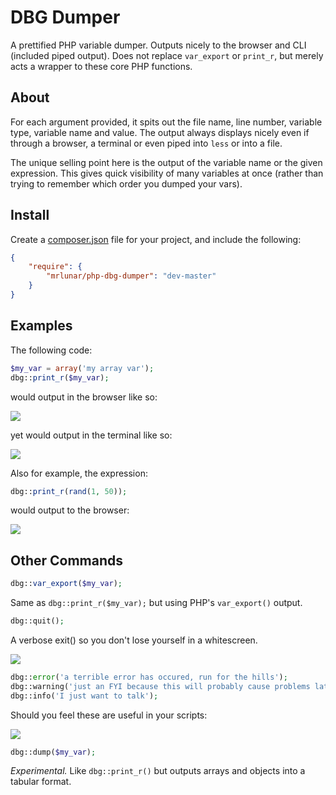 # DBG Dumper #

A prettified PHP variable dumper. Outputs nicely to the browser and CLI (included piped output). Does not replace `var_export` or `print_r`, but merely acts a wrapper to these core PHP functions.

## About ##

For each argument provided, it spits out the file name, line number, variable type, variable name and value. The output always displays nicely even if through a browser, a terminal or even piped into `less` or into a file. 

The unique selling point here is the output of the variable name or the given expression. This gives quick visibility of many variables at once (rather than trying to remember which order you dumped your vars).

## Install ##

Create a [composer.json](http://packagist.org/about-composer) file for your project, and include the following:

```json
{
    "require": {
        "mrlunar/php-dbg-dumper": "dev-master"
    }
}
```

## Examples ##

The following code:

```php
$my_var = array('my array var');
dbg::print_r($my_var);
```

would output in the browser like so:

![](https://raw.github.com/wiki/MrLunar/php-dbg-dumper/img/2014-02-19%2017_07_34.png)

yet would output in the terminal like so:

![](https://raw.github.com/wiki/MrLunar/php-dbg-dumper/img/2014-02-19%2017_10_19.png)

Also for example, the expression:

```php
dbg::print_r(rand(1, 50));
```

would output to the browser:

![](https://raw.github.com/wiki/MrLunar/php-dbg-dumper/img/2014-02-19%2017_23_12.png)

## Other Commands ##

```php
dbg::var_export($my_var);
```

Same as `dbg::print_r($my_var);` but using PHP's `var_export()` output.

```php
dbg::quit();
```
A verbose exit() so you don't lose yourself in a whitescreen.

![](https://raw.github.com/wiki/MrLunar/php-dbg-dumper/img/2014-02-19%2017_14_01.png)

```php
dbg::error('a terrible error has occured, run for the hills');
dbg::warning('just an FYI because this will probably cause problems later');
dbg::info('I just want to talk');
```
Should you feel these are useful in your scripts:

![](https://raw.github.com/wiki/MrLunar/php-dbg-dumper/img/2014-02-19%2017_15_39.png)

```php
dbg::dump($my_var);
```
*Experimental.*  Like `dbg::print_r()` but outputs arrays and objects into a tabular format.
